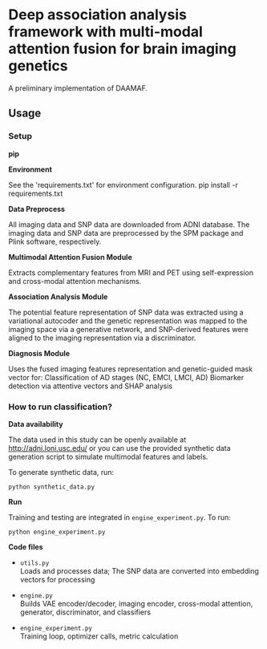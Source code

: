 # Deep association analysis framework with multi-modal attention fusion for brain imaging genetics

A preliminary implementation of DAAMAF.

## Usage
### Setup
**pip**

**Environment**

See the 'requirements.txt' for environment configuration. 
pip install -r requirements.txt

**Data Preprocess**

All imaging data and SNP data are downloaded from ADNI database.
The imaging data and SNP data are preprocessed by the SPM package and Plink software, respectively.

**Multimodal Attention Fusion Module**

Extracts complementary features from MRI and PET using self-expression and cross-modal attention mechanisms.

**Association Analysis Module** 

The potential feature representation of SNP data was extracted using a variational autocoder and the genetic representation was mapped to the imaging space via a generative network, and SNP-derived features were aligned to the imaging representation via a discriminator.

**Diagnosis Module** 

Uses the fused imaging features representation and genetic-guided mask vector for:
Classification of AD stages (NC, EMCI, LMCI, AD)
Biomarker detection via attentive vectors and SHAP analysis

### How to run classification?

**Data availability**

The data used in this study can be openly available at http://adni.loni.usc.edu/ or you can use the provided synthetic data generation script to simulate multimodal features and labels.

To generate synthetic data, run:
```
python synthetic_data.py
```

**Run**

Training and testing are integrated in `engine_experiment.py`. To run:
```
python engine_experiment.py
```

**Code files**

- `utils.py`  
  Loads and processes data; The SNP data are converted into embedding vectors for processing

- `engine.py`  
  Builds VAE encoder/decoder, imaging encoder, cross-modal attention, generator, discriminator, and classifiers

- `engine_experiment.py`  
  Training loop, optimizer calls, metric calculation